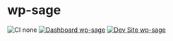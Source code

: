 # wp-sage

![CI none](https://img.shields.io/badge/ci-none-orange.svg)
[![Dashboard wp-sage](https://img.shields.io/badge/dashboard-wp_sage-yellow.svg)](https://dashboard.pantheon.io/sites/f6a4c3a9-f89f-4651-8337-d21256672f84#dev/code)
[![Dev Site wp-sage](https://img.shields.io/badge/site-wp_sage-blue.svg)](http://dev-wp-sage.pantheonsite.io/)